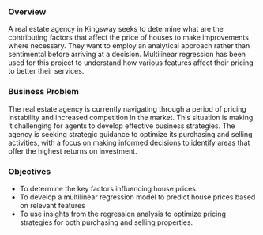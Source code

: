 ### Overview
A real estate agency in Kingsway seeks to determine what are the contributing factors that affect the price of houses to make improvements where necessary. They want to employ an analytical approach rather than sentimental before arriving at a decision. Multilinear regression has been used for this project to understand how various features affect their pricing to better their services.
### Business Problem 
The real estate agency is currently navigating through a period of pricing instability and increased competition in the market. This situation is making it challenging for agents to develop effective business strategies. The agency is seeking strategic guidance to optimize its purchasing and selling activities, with a focus on making informed decisions to identify areas that offer the highest returns on investment.
### Objectives
* To determine the key factors influencing house prices.
* To develop a multilinear regression model to predict house prices based on relevant features
* To use insights from the regression analysis to optimize pricing strategies for both purchasing and selling properties.